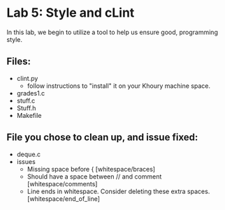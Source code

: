 # Lab 5: Style and cLint

In this lab, we begin to utilize a tool to help us ensure good, 
programming style. 

## Files: 

* clint.py
  * follow instructions to "install" it on your Khoury machine space. 
* grades1.c 
* stuff.c
* Stuff.h
* Makefile

## File you chose to clean up, and issue fixed:

* deque.c
* issues
  * Missing space before {  [whitespace/braces] 
  * Should have a space between // and comment  [whitespace/comments]
  * Line ends in whitespace.  Consider deleting these extra spaces.  [whitespace/end_of_line]


